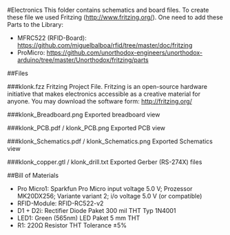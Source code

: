 #Electronics 
This folder contains schematics and board files. To create these file we used Fritzing (http://www.fritzing.org/).
One need to add these Parts to the Library:
* MFRC522 (RFID-Board): https://github.com/miguelbalboa/rfid/tree/master/doc/fritzing
* ProMicro: https://github.com/unorthodox-engineers/unorthodox-arduino/tree/master/Unorthodox/fritzing/parts

##Files

###klonk.fzz
Fritzing Project File. Fritzing is an open-source hardware initiative that makes electronics accessible as a creative material for anyone. You may download the software form: http://fritzing.org/

###klonk_Breadboard.png
Exported breadboard view

###klonk_PCB.pdf / klonk_PCB.png
Exported PCB view

###klonk_Schematics.pdf / klonk_Schematics.png
Exported Schematics view

###klonk_copper.gtl / klonk_drill.txt
Exported Gerber (RS-274X) files 

##Bill of Materials
* Pro Micro1: Sparkfun Pro Micro input voltage 5.0 V; Prozessor MK20DX256; Variante variant 2; i/o voltage 5.0 V (or compatible)
* RFID-Module: RFID-RC522-v2
* D1 + D2i: Rectifier Diode Paket 300 mil THT Typ 1N4001
* LED1: Green (565nm) LED Paket 5 mm THT
* R1: 220Ω Resistor THT Tolerance ±5%
